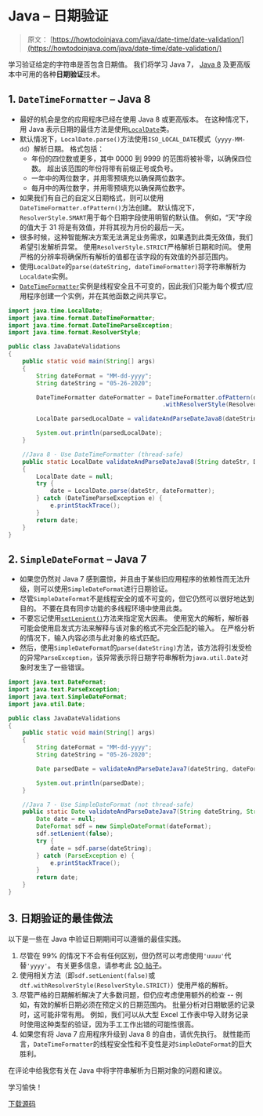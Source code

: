 # Java – 日期验证

> 原文： [https://howtodoinjava.com/java/date-time/date-validation/](https://howtodoinjava.com/java/date-time/date-validation/)

学习验证给定的字符串是否包含日期值。 我们将学习 Java 7， [Java 8](https://howtodoinjava.com/java-8-tutorial/) 及更高版本中可用的各种**日期验证**技术。

## 1\. `DateTimeFormatter` – Java 8

*   最好的机会是您的应用程序已经在使用 Java 8 或更高版本。 在这种情况下，用 Java 表示日期的最佳方法是使用[`LocalDate`](https://howtodoinjava.com/java/date-time/java-time-localdate-class/)类。
*   默认情况下，`LocalDate.parse()`方法使用`ISO_LOCAL_DATE`模式（`yyyy-MM-dd`）解析日期。 格式包括：
    *   年份的四位数或更多，其中 0000 到 9999 的范围将被补零，以确保四位数。 超出该范围的年份将带有前缀正号或负号。
    *   一年中的两位数字，并用零预填充以确保两位数字。
    *   每月中的两位数字，并用零预填充以确保两位数字。
*   如果我们有自己的自定义日期格式，则可以使用`DateTimeFormatter.ofPattern()`方法创建。 默认情况下，`ResolverStyle.SMART`用于每个日期字段使用明智的默认值。 例如，“天”字段的值大于 31 将是有效值，并将其视为月份的最后一天。
*   很多时候，这种智能解决方案无法满足业务需求，如果遇到此类无效值，我们希望引发解析异常。 使用`ResolverStyle.STRICT`严格解析日期和时间。 使用严格的分辨率将确保所有解析的值都在该字段的有效值的外部范围内。
*   使用`LocalDate`的`parse(dateString, dateTimeFormatter)`将字符串解析为`Localdate`实例。
*   [`DateTimeFormatter`](https://howtodoinjava.com/java/date-time/java8-datetimeformatter-example/)实例是线程安全且不可变的，因此我们只能为每个模式/应用程序创建一个实例，并在其他函数之间共享它。

```java
import java.time.LocalDate;
import java.time.format.DateTimeFormatter;
import java.time.format.DateTimeParseException;
import java.time.format.ResolverStyle;

public class JavaDateValidations 
{
	public static void main(String[] args) 
	{
		String dateFormat = "MM-dd-yyyy";
		String dateString = "05-26-2020";

		DateTimeFormatter dateFormatter = DateTimeFormatter.ofPattern(dateFormat)
											.withResolverStyle(ResolverStyle.STRICT);

		LocalDate parsedLocalDate = validateAndParseDateJava8(dateString, dateFormatter);

		System.out.println(parsedLocalDate);
	}

	//Java 8 - Use DateTimeFormatter (thread-safe)
	public static LocalDate validateAndParseDateJava8(String dateStr, DateTimeFormatter dateFormatter) 
	{
		LocalDate date = null;
        try {
        	date = LocalDate.parse(dateStr, dateFormatter);
        } catch (DateTimeParseException e) {
        	e.printStackTrace();
        }
        return date;
    }
}

```

## 2\. `SimpleDateFormat` – Java 7

*   如果您仍然对 Java 7 感到震惊，并且由于某些旧应用程序的依赖性而无法升级，则可以使用`SimpleDateFormat`进行日期验证。
*   尽管`SimpleDateFormat`不是线程安全的或不可变的，但它仍然可以很好地达到目的。 不要在具有同步功能的多线程环境中使用此类。
*   不要忘记使用[`setLenient()`](https://howtodoinjava.com/java/date-time/strict-date-validation-simpledateformat-setlenient/)方法来指定宽大因素。 使用宽大的解析，解析器可能会使用启发式方法来解释与该对象的格式不完全匹配的输入。 在严格分析的情况下，输入内容必须与此对象的格式匹配。
*   然后，使用`SimpleDateFormat`的`parse(dateString)`方法，该方法将引发受检的异常`ParseException`，该异常表示将日期字符串解析为`java.util.Date`对象时发生了一些错误。

```java
import java.text.DateFormat;
import java.text.ParseException;
import java.text.SimpleDateFormat;
import java.util.Date;

public class JavaDateValidations 
{
	public static void main(String[] args) 
	{
		String dateFormat = "MM-dd-yyyy";
		String dateString = "05-26-2020";

		Date parsedDate = validateAndParseDateJava7(dateString, dateFormat);

		System.out.println(parsedDate);
	}

	//Java 7 - Use SimpleDateFormat (not thread-safe)
	public static Date validateAndParseDateJava7(String dateString, String dateFormat) {
		Date date = null;
        DateFormat sdf = new SimpleDateFormat(dateFormat);
        sdf.setLenient(false);
        try {
            date = sdf.parse(dateString);
        } catch (ParseException e) {
        	e.printStackTrace();
        }
        return date;
    }
}

```

## 3\. 日期验证的最佳做法

以下是一些在 Java 中验证日期期间可以遵循的最佳实践。

1.  尽管在 99% 的情况下不会有任何区别，但仍然可以考虑使用`'uuuu'`代替`'yyyy'`。 有关更多信息，请参考此 [SO 帖子](https://stackoverflow.com/questions/41177442/uuuu-versus-yyyy-in-datetimeformatter-formatting-pattern-codes-in-java)。
2.  使用相关方法（即`sdf.setLenient(false)`或`dtf.withResolverStyle(ResolverStyle.STRICT)`）使用严格的解析。
3.  尽管严格的日期解析解决了大多数问题，但仍应考虑使用额外的检查 -- 例如，有效的解析日期必须在预定义的日期范围内。 批量分析对日期敏感的记录时，这可能非常有用。 例如，我们可以从大型 Excel 工作表中导入财务记录时使用这种类型的验证，因为手工工作出错的可能性很高。
4.  如果您有将 Java 7 应用程序升级到 Java 8 的自由，请优先执行。 就性能而言，`DateTimeFormatter`的线程安全性和不变性是对`SimpleDateFormat`的巨大胜利。

在评论中给我您有关在 Java 中将字符串解析为日期对象的问题和建议。

学习愉快！

[下载源码](https://github.com/lokeshgupta1981/Core-Java/tree/master/src/com/howtodoinjava/core/datetime)